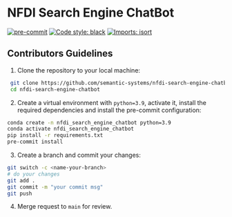 # NFDI Search Engine ChatBot
[![pre-commit](https://img.shields.io/badge/pre--commit-enabled-brightgreen?logo=pre-commit)](https://github.com/pre-commit/pre-commit)
[![Code style: black](https://img.shields.io/badge/code%20style-black-000000.svg)](https://github.com/psf/black)
[![Imports: isort](https://img.shields.io/badge/%20imports-isort-%231674b1?style=flat&labelColor=ef8336)](https://pycqa.github.io/isort/)


## Contributors Guidelines

1. Clone the repository to your local machine:
```bash
 git clone https://github.com/semantic-systems/nfdi-search-engine-chatbot.git
 cd nfdi-search-engine-chatbot
```

2. Create a virtual environment with `python=3.9`, activate it, install the required
   dependencies and install the pre-commit configuration:

```bash
conda create -n nfdi_search_engine_chatbot python=3.9
conda activate nfdi_search_engine_chatbot
pip install -r requirements.txt
pre-commit install
```

3. Create a branch and commit your changes:
```bash
git switch -c <name-your-branch>
# do your changes
git add .
git commit -m "your commit msg"
git push
```

4. Merge request to `main` for review.
